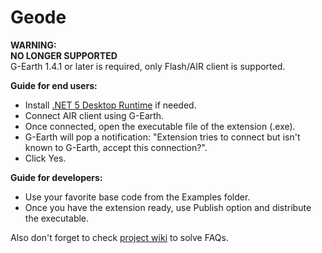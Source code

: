 # Geode

<b>WARNING:</b><br>
<b>NO LONGER SUPPORTED</b><br>
G-Earth 1.4.1 or later is required, only Flash/AIR client is supported.<br>

<b>Guide for end users:</b>
- Install <a href="https://dotnet.microsoft.com/download/dotnet/thank-you/runtime-desktop-5.0.8-windows-x86-installer">.NET 5 Desktop Runtime</a> if needed.
- Connect AIR client using G-Earth.
- Once connected, open the executable file of the extension (.exe).
- G-Earth will pop a notification: "Extension tries to connect but isn't known to G-Earth, accept this connection?".
- Click Yes.

<b>Guide for developers:</b>
- Use your favorite base code from the Examples folder.
- Once you have the extension ready, use Publish option and distribute the executable.

Also don't forget to check <a href="https://github.com/LilithRainbows/Geode/wiki">project wiki</a> to solve FAQs.
